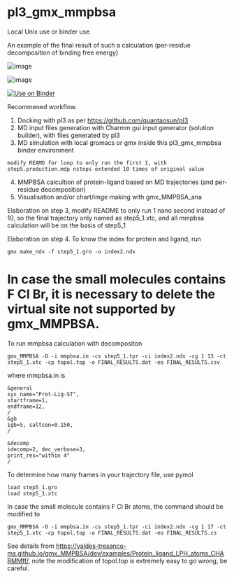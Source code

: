 # pl3_gmx_mmpbsa
Local Unix use or binder use

An example of the final result of such a calculation (per-residue decomposition of binding free energy)

![image](https://user-images.githubusercontent.com/75652473/227806027-582f8193-be45-46d0-9483-eb8bb01a3b7a.png)


![image](https://user-images.githubusercontent.com/75652473/227806111-64392237-340c-46e8-a872-9af281707ea4.png)

[![Use on Binder](https://mybinder.org/badge_logo.svg)](https://mybinder.org/v2/gh/quantaosun/pl3_gmx_mmpbsa/HEAD)

Recommened workflow.
1. Docking with pl3 as per https://github.com/quantaosun/pl3
2. MD input files generation with Charmm gui input generator (solution builder), with files generated by pl3
3. MD simulation with local gromacs or gmx inside this pl3_gmx_mmpbsa binder environment
```
modify REAMD for loop to only run the first 1, with step5.production.mdp nsteps extended 10 times of original value

```
4. MMPBSA calcultion of protein-ligand based on MD trajectories (and per-residue decomposition)
5. Visualisation and/or chart/imge making with gmx_MMPBSA_ana 



Elaboration on step 3, modify README to only run 1 nano second instead of 10, so the final trajectory only named as step5_1.xtc, and all mmpbsa calculation will be on the basis of step5_1


Elaboration on step 4. To know the index for protein and ligand, run

```
gmx make_ndx -f step5_1.gro -o index2.ndx

```
# In case the small molecules contains F Cl Br, it is necessary to delete the virtual site not supported by gmx_MMPBSA. 



To run mmpbsa calculation with decompositon 

```
gmx_MMPBSA -O -i mmpbsa.in -cs step5_1.tpr -ci index2.ndx -cg 1 13 -ct step5_1.xtc -cp topol.top -o FINAL_RESULTS.dat -eo FINAL_RESULTS.csv

```
where mmpbsa.in is 

```
&general
sys_name="Prot-Lig-ST",
startframe=1,
endframe=12,
/
&gb
igb=5, saltcon=0.150,
/

&decomp
idecomp=2, dec_verbose=3,
print_res="within 4"
/
```
To determine how many frames in your trajectory file, use pymol 
```
load step5_1.gro
load step5_1.xtc
```

In case the small molecule contains F Cl Br atoms, the command should be modified to 

```
gmx_MMPBSA -O -i mmpbsa.in -cs step5_1.tpr -ci index2.ndx -cg 1 17 -ct step5_1.xtc -cp topol.top -o FINAL_RESULTS.dat -eo FINAL_RESULTS.cs
```
See details from https://valdes-tresanco-ms.github.io/gmx_MMPBSA/dev/examples/Protein_ligand_LPH_atoms_CHARMMff/, note the modification of topol.top is extremely easy to go wrong, be careful.

